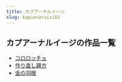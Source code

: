 ```yaml
---
title: カプアーナルイージ
slug: kapuanaruizi83
---
```


## カプアーナルイージの作品一覧

- [コロロッチョ](kororotsuchiyo94)
- [作り直し親方](zuorizhishiqinfangc1)
- [金の羽根](jinnoyugen6c)

